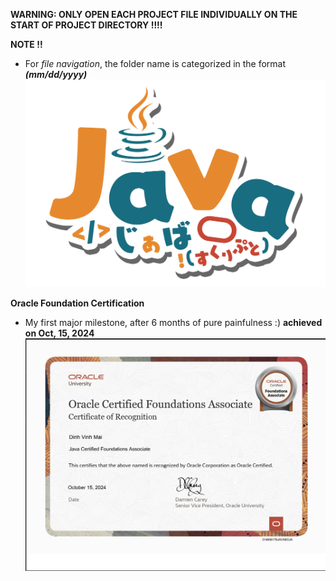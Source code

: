 **WARNING: ONLY OPEN EACH PROJECT FILE INDIVIDUALLY ON THE START OF PROJECT DIRECTORY !!!!**






**NOTE !!**
- For *file navigation*, the folder name is categorized in the format ***(mm/dd/yyyy)***
![](https://github.com/MaiDinhVinh/CS-Java/blob/main/Java.png)

**Oracle Foundation Certification**

- My first major milestone, after 6 months of pure painfulness :) 
**achieved on Oct, 15, 2024**
![](https://github.com/MaiDinhVinh/CS-Java/blob/main/OCFA-eCertificate.png)